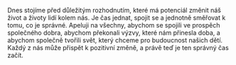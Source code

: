 Dnes stojíme před důležitým rozhodnutím, které má potenciál změnit náš život a životy lidí kolem nás. Je čas jednat, spojit se a jednotně směřovat k tomu, co je správné. Apeluji na všechny, abychom se spojili ve prospěch společného dobra, abychom překonali výzvy, které nám přinesla doba, a abychom společně tvořili svět, který chceme pro budoucnost našich dětí. Každý z nás může přispět k pozitivní změně, a právě teď je ten správný čas začít.
